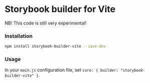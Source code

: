 # Storybook builder for Vite

NB! This code is still very experimental!

### Installation

```bash
npm install storybook-builder-vite --save-dev
```

### Usage

In your `main.js` configuration file,
set `core: { builder: "storybook-builder-vite" }`.
